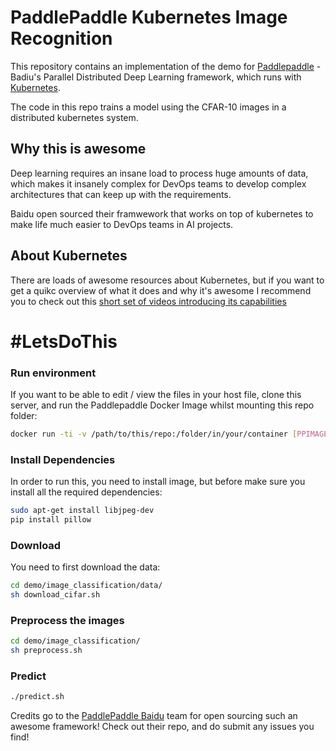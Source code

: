 
# PaddlePaddle Kubernetes Image Recognition

This repository contains an implementation of the demo for [Paddlepaddle](https://github.com/PaddlePaddle/Paddle) - Badiu's Parallel Distributed Deep Learning framework, which runs with [Kubernetes](https://github.com/kubernetes/kubernetes).

The code in this repo trains a model using the CFAR-10 images in a distributed kubernetes system. 

## Why this is awesome

Deep learning requires an insane load to process huge amounts of data, which makes it insanely complex for DevOps teams to develop complex architectures that can keep up with the requirements.

Baidu open sourced their framwework that works on top of kubernetes to make life much easier to DevOps teams in AI projects.

## About Kubernetes

There are loads of awesome resources about Kubernetes, but if you want to get a quikc overview of what it does and why it's awesome I recommend you to check out this [short set of videos introducing its capabilities](https://www.youtube.com/watch?v=S6CVIqQeJww&list=PLj_IGCS9P2SkmHxS8-i24azCIGEneJQrA)

# #LetsDoThis

### Run environment

If you want to be able to edit / view the files in your host file, clone this server, and run the Paddlepaddle Docker Image whilst mounting this repo folder:

``` bash
docker run -ti -v /path/to/this/repo:/folder/in/your/container [PPIMAGE] /bin/bash
```

### Install Dependencies
In order to run this, you need to install image, but before make sure you install all the required dependencies:

``` bash
sudo apt-get install libjpeg-dev
pip install pillow
```

### Download
You need to first download the data:

``` bash
cd demo/image_classification/data/
sh download_cifar.sh
```

### Preprocess the images

``` bash 
cd demo/image_classification/
sh preprocess.sh
```

### Predict 

``` bash
./predict.sh
```


Credits go to the [PaddlePaddle Baidu](https://github.com/PaddlePaddle/Paddle) team for open sourcing such an awesome framework! Check out their repo, and do submit any issues you find!